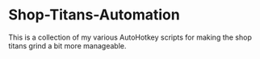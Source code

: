 # Shop-Titans-Automation
This is a collection of my various AutoHotkey scripts for making the shop titans grind a bit more manageable.
